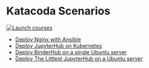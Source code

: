 # Katacoda Scenarios
[![Launch courses](https://img.shields.io/badge/Killercoda-launch_courses-%234183c4)](https://killercoda.com/manics/)

- [Deploy Nginx with Ansible](https://killercoda.com/manics/scenario/ansible-nginx-ubuntu)
- [Deploy JupyterHub on Kubernetes](https://katacoda.com/manics/scenarios/jupyterhub-kubernetes)
- [Deploy BinderHub on a single Ubuntu server](https://katacoda.com/manics/scenarios/binderhub-in-a-box)
- [Deploy The Littlest JupyterHub on a Ubuntu server](https://killercoda.com/manics/scenario/the-littlest-jupyterhub)
